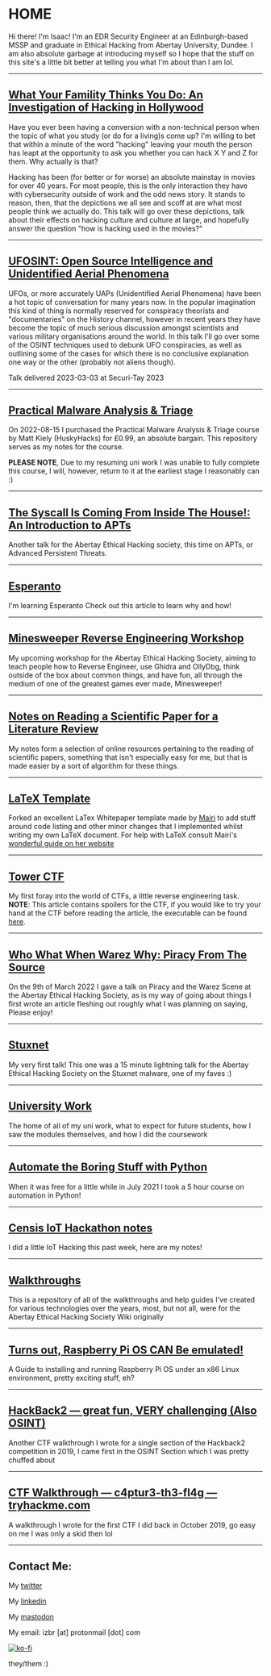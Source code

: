 # HOME

Hi there! I'm Isaac! I'm an EDR Security Engineer at an Edinburgh-based MSSP and graduate in Ethical Hacking from Abertay University, Dundee. I am also absolute garbage at introducing myself so I hope that the stuff on this site's a little bit better at telling you what I'm about than I am lol.

---

## [What Your Famility Thinks You Do: An Investigation of Hacking in Hollywood](Talks/HackingInMovies/index.md)

Have you ever been having a conversion with a non-technical person when the topic of what you study (or do for a living)s come up? I'm willing to bet that within a minute of the word "hacking" leaving your mouth the person has leapt at the opportunity to ask you whether you can hack X Y and Z for them. Why actually is that?

Hacking has been (for better or for worse) an absolute mainstay in movies for over 40 years. For most people, this is the only interaction they have with cybersecurity outside of work and the odd news story. It stands to reason, then, that the depictions we all see and scoff at are what most people think we actually do. This talk will go over these depictions, talk about their effects on hacking culture and culture at large, and hopefully answer the question "how is hacking used in the movies?"

---

## [UFOSINT: Open Source Intelligence and Unidentified Aerial Phenomena](Talks/UFOSINT/index.md)

UFOs, or more accurately UAPs (Unidentified Aerial Phenomena) have been a hot topic of conversation for many years now. In the popular imagination this kind of thing is normally reserved for conspiracy theorists and "documentaries" on the History channel, however in recent years they have become the topic of much serious discussion amongst scientists and various military organisations around the world. In this talk I'll go over some of the OSINT techniques used to debunk UFO conspiracies, as well as outlining some of the cases for which there is no conclusive explanation one way or the other (probably not aliens though).

Talk delivered 2023-03-03 at Securi-Tay 2023

---

## [Practical Malware Analysis & Triage](Projects/PMAT/index.md)

On 2022-08-15 I purchased the Practical Malware Analysis & Triage course by Matt Kiely (HuskyHacks) for £0.99, an absolute bargain. This repository serves as my notes for the course.

**PLEASE NOTE**, Due to my resuming uni work I was unable to fully complete this course, I will, however, return to it at the earliest stage I reasonably can :)

---

## [The Syscall Is Coming From Inside The House!: An Introduction to APTs](Talks/APTs/index.md)

Another talk for the Abertay Ethical Hacking society, this time on APTs, or Advanced Persistent Threats.

---

## [Esperanto](Non-Technical/Esperanto/index.md)

I'm learning Esperanto Check out this article to learn why and how!

---

## [Minesweeper Reverse Engineering Workshop](Talks/MinesweeperHackingWorkshop/index.md)

My upcoming workshop for the Abertay Ethical Hacking Society, aiming to teach people how to Reverse Engineer, use Ghidra and OllyDbg, think outside of the box about common things, and have fun, all through the medium of one of the greatest games ever made, Minesweeper!

---

## [Notes on Reading a Scientific Paper for a Literature Review](Uni/PaperNotes.md)

My notes form a selection of online resources pertaining to the reading of scientific papers, something that isn't especially easy for me, but that is made easier by a sort of algorithm for these things.

---

## [LaTeX Template](https://github.com/IBRice101/Whitepaper-Template)

Forked an excellent LaTex Whitepaper template made by [Mairi](https://twitter.com/super_mairio) to add stuff around code listing and other minor changes that I implemented whilst writing my own LaTeX document. For help with LaTeX consult Mairi's [wonderful guide on her website](https://supermairio.github.io/2020-06-09-latex-guide/)

---

## [Tower CTF](CTFs/Creations/tower.md)

My first foray into the world of CTFs, a little reverse engineering task. **NOTE**: This article contains spoilers for the CTF, if you would like to try your hand at the CTF before reading the article, the executable can be found [here](CTFs/Creations/media/tower.out).

---

## [Who What When Warez Why: Piracy From The Source](Talks/Warez/index.md)

On the 9th of March 2022 I gave a talk on Piracy and the Warez Scene at the Abertay Ethical Hacking Society, as is my way of going about things I first wrote an article fleshing out roughly what I was planning on saying, Please enjoy!

---

## [Stuxnet](Talks/Stuxnet/index.md)

My very first talk! This one was a 15 minute lightning talk for the Abertay Ethical Hacking Society on the Stuxnet malware, one of my faves :)

---

## [University Work](Uni/index.md)

The home of all of my uni work, what to expect for future students, how I saw the modules themselves, and how I did the coursework

---

## [Automate the Boring Stuff with Python](Projects/ATBSWP.md)

When it was free for a little while in July 2021 I took a 5 hour course on automation in Python!

---

## [Censis IoT Hackathon notes](Projects/IoT/censis-iot-hackathon.md)

I did a little IoT Hacking this past week, here are my notes!

---

## [Walkthroughs](Walkthroughs/index.md)

This is a repository of all of the walkthroughs and help guides I've created for various technologies over the years, most, but not all, were for the Abertay Ethical Hacking Society Wiki originally

---

## [Turns out, Raspberry Pi OS CAN Be emulated!](Projects/IoT/Raspberry-Pi-QEMU-VM.md)
A Guide to installing and running Raspberry Pi OS under an x86 Linux environment, pretty exciting stuff, eh?

---

## [HackBack2 — great fun, VERY challenging (Also OSINT)](CTFs/Writeups/hackback.md)
Another CTF walkthrough I wrote for a single section of the Hackback2 competition in 2019, I came first in the OSINT Section which I was pretty chuffed about

---

## [CTF Walkthrough — c4ptur3-th3-fl4g — tryhackme.com](CTFs/Writeups/c4ptur3-th3-fl4g.md)
A walkthrough I wrote for the first CTF I did back in October 2019, go easy on me I was only a skid then lol

---

## Contact Me:

My [twitter](https://twitter.com/IBRice101/)

My [linkedin](www.linkedin.com/in/izbr)

My [mastodon](https://infosec.exchange/@IBRice101)

My email: izbr [at] protonmail [dot] com

[![ko-fi](https://ko-fi.com/img/githubbutton_sm.svg)](https://ko-fi.com/A0A1D0FSN)

they/them :)
